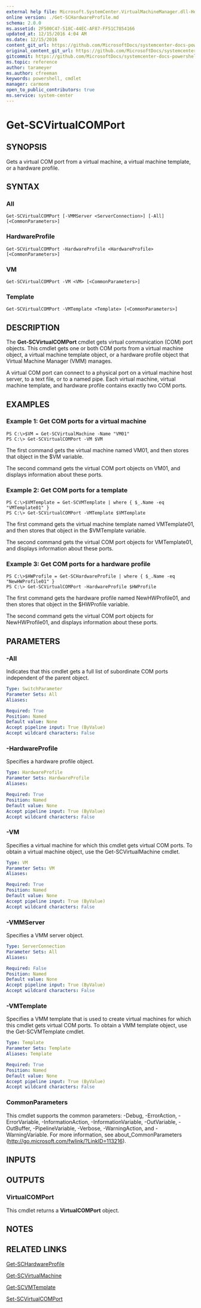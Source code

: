 ```yaml
---
external help file: Microsoft.SystemCenter.VirtualMachineManager.dll-Help.xml
online version: ./Get-SCHardwareProfile.md
schema: 2.0.0
ms.assetid: 2F500C47-518C-44EC-AF87-FF51C7854166
updated_at: 12/15/2016 4:04 AM
ms.date: 12/15/2016
content_git_url: https://github.com/MicrosoftDocs/systemcenter-docs-powershell/blob/master/systemcenter-cmdlets/SystemCenter2016/VirtualMachineManager/vlatest/Get-SCVirtualCOMPort.md
original_content_git_url: https://github.com/MicrosoftDocs/systemcenter-docs-powershell/blob/master/systemcenter-cmdlets/SystemCenter2016/VirtualMachineManager/vlatest/Get-SCVirtualCOMPort.md
gitcommit: https://github.com/MicrosoftDocs/systemcenter-docs-powershell/blob/7df4508c7b907a214e6a8eca76037b06065ef078/systemcenter-cmdlets/SystemCenter2016/VirtualMachineManager/vlatest/Get-SCVirtualCOMPort.md
ms.topic: reference
author: tarameyer
ms.author: cfreeman
keywords: powershell, cmdlet
manager: carmonm
open_to_public_contributors: true
ms.service: system-center
---
```


# Get-SCVirtualCOMPort

## SYNOPSIS
Gets a virtual  COM port from a virtual machine, a virtual machine template, or a hardware profile.

## SYNTAX

### All
```
Get-SCVirtualCOMPort [-VMMServer <ServerConnection>] [-All] [<CommonParameters>]
```

### HardwareProfile
```
Get-SCVirtualCOMPort -HardwareProfile <HardwareProfile> [<CommonParameters>]
```

### VM
```
Get-SCVirtualCOMPort -VM <VM> [<CommonParameters>]
```

### Template
```
Get-SCVirtualCOMPort -VMTemplate <Template> [<CommonParameters>]
```

## DESCRIPTION
The **Get-SCVirtualCOMPort** cmdlet gets virtual communication (COM) port objects.
This cmdlet gets one or both COM ports from a virtual machine object, a virtual machine template object, or a hardware profile object that Virtual Machine Manager (VMM) manages.

A virtual COM port can connect to a physical port on a virtual machine host server, to a text file, or to a named pipe.
Each virtual machine, virtual machine template, and hardware profile contains exactly two COM ports.

## EXAMPLES

### Example 1: Get COM ports for a virtual machine
```
PS C:\>$VM = Get-SCVirtualMachine -Name "VM01"
PS C:\> Get-SCVirtualCOMPort -VM $VM
```

The first command gets the virtual machine named VM01, and then stores that object in the $VM variable.

The second command gets the virtual COM port objects on VM01, and displays information about these ports.

### Example 2: Get COM ports for a template
```
PS C:\>$VMTemplate = Get-SCVMTemplate | where { $_.Name -eq "VMTemplate01" }
PS C:\> Get-SCVirtualCOMPort -VMTemplate $VMTemplate
```

The first command gets the virtual machine template named VMTemplate01, and then stores that object in the $VMTemplate variable.

The second command gets the virtual COM port objects for VMTemplate01, and displays information about these ports.

### Example 3: Get COM ports for a hardware profile
```
PS C:\>$HWProfile = Get-SCHardwareProfile | where { $_.Name -eq "NewHWProfile01" }
PS C:\> Get-SCVirtualCOMPort -HardwareProfile $HWProfile
```

The first command gets the hardware profile named NewHWProfile01, and then stores that object in the $HWProfile variable.

The second command gets the virtual COM port objects for NewHWProfile01, and displays information about these ports.

## PARAMETERS

### -All
Indicates that this cmdlet gets a full list of subordinate COM ports independent of the parent object.

```yaml
Type: SwitchParameter
Parameter Sets: All
Aliases: 

Required: True
Position: Named
Default value: None
Accept pipeline input: True (ByValue)
Accept wildcard characters: False
```

### -HardwareProfile
Specifies a hardware profile object.

```yaml
Type: HardwareProfile
Parameter Sets: HardwareProfile
Aliases: 

Required: True
Position: Named
Default value: None
Accept pipeline input: True (ByValue)
Accept wildcard characters: False
```

### -VM
Specifies a virtual machine for which this cmdlet gets virtual COM ports.
To obtain a virtual machine object, use the Get-SCVirtualMachine cmdlet.

```yaml
Type: VM
Parameter Sets: VM
Aliases: 

Required: True
Position: Named
Default value: None
Accept pipeline input: True (ByValue)
Accept wildcard characters: False
```

### -VMMServer
Specifies a VMM server object.

```yaml
Type: ServerConnection
Parameter Sets: All
Aliases: 

Required: False
Position: Named
Default value: None
Accept pipeline input: True (ByValue)
Accept wildcard characters: False
```

### -VMTemplate
Specifies a VMM template that is used to create virtual machines for which this cmdlet gets virtual COM ports.
To obtain a VMM template object, use the Get-SCVMTemplate cmdlet.

```yaml
Type: Template
Parameter Sets: Template
Aliases: Template

Required: True
Position: Named
Default value: None
Accept pipeline input: True (ByValue)
Accept wildcard characters: False
```

### CommonParameters
This cmdlet supports the common parameters: -Debug, -ErrorAction, -ErrorVariable, -InformationAction, -InformationVariable, -OutVariable, -OutBuffer, -PipelineVariable, -Verbose, -WarningAction, and -WarningVariable. For more information, see about_CommonParameters (http://go.microsoft.com/fwlink/?LinkID=113216).

## INPUTS

## OUTPUTS

### VirtualCOMPort
This cmdlet returns a **VirtualCOMPort** object.

## NOTES

## RELATED LINKS

[Get-SCHardwareProfile](xref:SystemCenter2016/VirtualMachineManager/vlatest/Get-SCHardwareProfile.md)

[Get-SCVirtualMachine](xref:SystemCenter2016/VirtualMachineManager/vlatest/Get-SCVirtualMachine.md)

[Get-SCVMTemplate](xref:SystemCenter2016/VirtualMachineManager/vlatest/Get-SCVMTemplate.md)

[Set-SCVirtualCOMPort](xref:SystemCenter2016/VirtualMachineManager/vlatest/Set-SCVirtualCOMPort.md)

